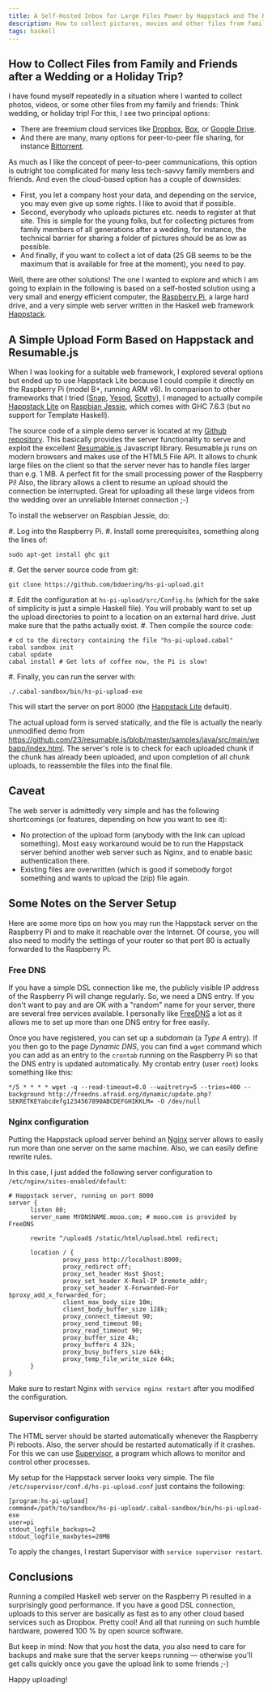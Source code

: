 ```yaml
---
title: A Self-Hosted Inbox for Large Files Power by Happstack and The Raspberry Pi
description: How to collect pictures, movies and other files from family and friends with a self-hosted solution
tags: haskell
---
```



## How to Collect Files from Family and Friends after a Wedding or a Holiday Trip?

I have found myself repeatedly in a situation where I wanted to collect photos, videos, or some other files from my family and friends: Think wedding, or holiday trip! For this, I see two principal options:

* There are freemium cloud services like [Dropbox](https://www.dropbox.com), [Box](https://www.box.com), or [Google Drive](https://www.google.com/drive/).
* And there are many, many options for peer-to-peer file sharing, for instance [Bittorrent](https://en.wikipedia.org/wiki/Bittorrent).

As much as I like the concept of peer-to-peer communications, this option is outright too complicated for many less tech-savvy family members and friends. And even the cloud-based option has a couple of downsides:

* First, you let a company host your data, and depending on the service, you may even give up some rights. I like to avoid that if possible.
* Second, everybody who uploads pictures etc. needs to register at that site. This is simple for the young folks, but for collecting pictures from family members of all generations after a wedding, for instance, the technical barrier for sharing a folder of pictures should be as low as possible.
* And finally, if you want to collect a lot of data (25 GB seems to be the maximum that is available for free at the moment), you need to pay.

Well, there are other solutions! The one I wanted to explore and which I am going to explain in the following is based on a self-hosted solution using a very small and energy efficient computer, the [Raspberry Pi](https://www.raspberrypi.org/), a large hard drive, and a very simple web server written in the Haskell web framework [Happstack](http://www.happstack.com).

## A Simple Upload Form Based on Happstack and Resumable.js

When I was looking for a suitable web framework, I explored several options but ended up to use Happstack Lite because I could compile it directly on the Raspberry Pi (model B+, running ARM v6). In comparison to other frameworks that I tried ([Snap](http://snapframework.com/), [Yesod](http://www.yesodweb.com/), [Scotty](https://github.com/scotty-web/scotty)), I managed to actually compile [Happstack Lite](http://www.happstack.com/page/view-page-slug/9/happstack-lite) on [Raspbian Jessie](https://www.raspberrypi.org/downloads/raspbian/), which comes with GHC 7.6.3 (but no support for Template Haskell).

The source code of a simple demo server is located at my [Github repository](https://github.com/bdoering/hs-pi-upload). This basically provides the server functionality to serve and exploit the excellent [Resumable.js](http://www.resumablejs.com/) Javascript library. Resumable.js runs on modern browsers and makes use of the HTML5 File API. It allows to chunk large files on the client so that the server never has to handle files larger than e.g. 1 MB. A perfect fit for the small processing power of the Raspberry Pi! Also, the library allows a client to resume an upload should the connection be interrupted. Great for uploading all these large videos from the wedding over an unreliable Internet connection ;-)

To install the webserver on Raspbian Jessie, do:

#. Log into the Raspberry Pi.
#. Install some prerequisites, something along the lines of:
```
sudo apt-get install ghc git
```
#. Get the server source code from git:
```
git clone https://github.com/bdoering/hs-pi-upload.git
```
#. Edit the configuration at `hs-pi-upload/src/Config.hs` (which for the sake of simplicity is just a simple Haskell file). You will probably want to set up the upload directories to point to a location on an external hard drive. Just make sure that the paths actually exist.
#. Then compile the source code:
```
# cd to the directory containing the file "hs-pi-upload.cabal"
cabal sandbox init
cabal update
cabal install # Get lots of coffee now, the Pi is slow!
```
#. Finally, you can run the server with:
```
./.cabal-sandbox/bin/hs-pi-upload-exe
```
   This will start the server on port 8000 (the [Happstack Lite](http://www.happstack.com/page/view-page-slug/9/happstack-lite) default).

The actual upload form is served statically, and the file is actually the nearly unmodified demo from <https://github.com/23/resumable.js/blob/master/samples/java/src/main/webapp/index.html>. The server's role is to check for each uploaded chunk if the chunk has already been uploaded, and upon completion of all chunk uploads, to reassemble the files into the final file.

## Caveat

The web server is admittedly very simple and has the following shortcomings (or features, depending on how you want to see it):

* No protection of the upload form (anybody with the link can upload something). Most easy workaround would be to run the Happstack server behind another web server such as Nginx, and to enable basic authentication there.
* Existing files are overwritten (which is good if somebody forgot something and wants to upload the (zip) file again.

## Some Notes on the Server Setup

Here are some more tips on how you may run the Happstack server on the Raspberry Pi and to make it reachable over the Internet. Of course, you will also need to modify the settings of your router so that port 80 is actually forwarded to the Raspberry Pi.

### Free DNS

If you have a simple DSL connection like me, the publicly visible IP address of the Raspberry Pi will change regularly. So, we need a DNS entry. If you don't want to pay and are OK with a "random" name for your server, there are several free services available. I personally like [FreeDNS](https://freedns.afraid.org/) a lot as it allows me to set up more than one DNS entry for free easily.

Once you have registered, you can set up a *subdomain* (a *Type A* entry). If you then go to the page *Dynamic DNS*, you can find a `wget` command which you can add as an entry to the `crontab` running on the Raspberry Pi so that the DNS entry is updated automatically. My crontab entry (user `root`) looks something like this:

```
*/5 * * * * wget -q --read-timeout=0.0 --waitretry=5 --tries=400 --background http://freedns.afraid.org/dynamic/update.php?SEKRETKEYabcdefg1234567890ABCDEFGHIKKLM= -O /dev/null
```


### Nginx configuration

Putting the Happstack upload server behind an [Nginx](http://nginx.org/) server allows to easily run more than one server on the same machine. Also, we can easily define rewrite rules.

In this case, I just added the following server configuration to `/etc/nginx/sites-enabled/default`:

```
# Happstack server, running on port 8000
server {
      listen 80;
      server_name MYDNSNAME.mooo.com; # mooo.com is provided by FreeDNS

      rewrite ^/upload$ /static/html/upload.html redirect;

      location / {
               proxy_pass http://localhost:8000;
               proxy_redirect off;
               proxy_set_header Host $host;
               proxy_set_header X-Real-IP $remote_addr;
               proxy_set_header X-Forwarded-For $proxy_add_x_forwarded_for;
               client_max_body_size 10m;
               client_body_buffer_size 128k;
               proxy_connect_timeout 90;
               proxy_send_timeout 90;
               proxy_read_timeout 90;
               proxy_buffer_size 4k;
               proxy_buffers 4 32k;
               proxy_busy_buffers_size 64k;
               proxy_temp_file_write_size 64k;
      }
}
```

Make sure to restart Nginx with `service nginx restart` after you modified the configuration.


### Supervisor configuration

The HTML server should be started automatically whenever the Raspberry Pi reboots. Also, the server should be restarted automatically if it crashes. For this we can use [Supervisor](http://supervisord.org/), a program which allows to monitor and control other processes.

My setup for the Happstack server looks very simple. The file `/etc/supervisor/conf.d/hs-pi-upload.conf` just contains the following:

```
[program:hs-pi-upload]
command=/path/to/sandbox/hs-pi-upload/.cabal-sandbox/bin/hs-pi-upload-exe
user=pi
stdout_logfile_backups=2
stdout_logfile_maxbytes=20MB
```

To apply the changes, I restart Supervisor with `service supervisor restart`.


## Conclusions

Running a compiled Haskell web server on the Raspberry Pi resulted in a surprisingly good performance. If you have a good DSL connection, uploads to this server are basically as fast as to any other cloud based services such as Dropbox. Pretty cool! And all that running on such humble hardware, powered 100 % by open source software.

But keep in mind: Now that *you* host the data, you also need to care for backups and make sure that the server keeps running — otherwise you'll get calls quickly once you gave the upload link to some friends ;-) 

Happy uploading!
